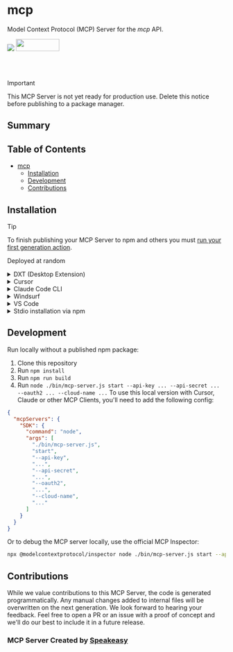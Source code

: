 # mcp

Model Context Protocol (MCP) Server for the *mcp* API.

<div align="left">
    <a href="https://www.speakeasy.com/?utm_source=mcp&utm_campaign=mcp-typescript"><img src="https://www.speakeasy.com/assets/badges/built-by-speakeasy.svg" /></a>
    <a href="https://opensource.org/licenses/MIT">
        <img src="https://img.shields.io/badge/License-MIT-blue.svg" style="width: 100px; height: 28px;" />
    </a>
</div>


<br /><br />
> [!IMPORTANT]
> This MCP Server is not yet ready for production use. Delete this notice before publishing to a package manager.

<!-- Start Summary [summary] -->
## Summary


<!-- End Summary [summary] -->

<!-- Start Table of Contents [toc] -->
## Table of Contents
<!-- $toc-max-depth=2 -->
* [mcp](#mcp)
  * [Installation](#installation)
  * [Development](#development)
  * [Contributions](#contributions)

<!-- End Table of Contents [toc] -->

<!-- Start Installation [installation] -->
## Installation

> [!TIP]
> To finish publishing your MCP Server to npm and others you must [run your first generation action](https://www.speakeasy.com/docs/github-setup#step-by-step-guide).

Deployed at random
<details>
<summary>DXT (Desktop Extension)</summary>

Install the MCP server as a Desktop Extension using the pre-built [`mcp-server.dxt`](./mcp-server.dxt) file:

Simply drag and drop the [`mcp-server.dxt`](./mcp-server.dxt) file onto Claude Desktop to install the extension.

The DXT package includes the MCP server and all necessary configuration. Once installed, the server will be available without additional setup.

> [!NOTE]
> DXT (Desktop Extensions) provide a streamlined way to package and distribute MCP servers. Learn more about [Desktop Extensions](https://www.anthropic.com/engineering/desktop-extensions).

</details>

<details>
<summary>Cursor</summary>

[![Install MCP Server](https://cursor.com/deeplink/mcp-install-dark.svg)](https://cursor.com/install-mcp?name=SDK&config=eyJtY3BTZXJ2ZXJzIjp7IlNESyI6eyJ0eXBlIjoibWNwIiwidXJsIjoicmFuZG9tL21jcCIsImhlYWRlcnMiOnsieC1jbG91ZGluYXJ5LWF1dGgiOiIke01DUF9DTE9VRElOQVJZX0FVVEh9IiwieC1vYXV0aDIiOiIke01DUF9PQVVUSDJ9In19fX0=)

Or manually:

1. Open Cursor Settings
2. Select Tools and Integrations
3. Select New MCP Server
4. If the configuration file is empty paste the following JSON into the MCP Server Configuration:

```json
{
  "mcpServers": {
    "SDK": {
      "type": "mcp",
      "url": "random/mcp",
      "headers": {
        "x-cloudinary-auth": "${MCP_CLOUDINARY_AUTH}",
        "x-oauth2": "${MCP_OAUTH2}"
      }
    }
  }
}
```

</details>

<details>
<summary>Claude Code CLI</summary>

```bash
claude mcp add --transport sse SDK random/sse --header "x-cloudinary-auth: ..." --header "x-oauth2: ..."
```

</details>
<details>
<summary>Windsurf</summary>

Refer to [Official Windsurf documentation](https://docs.windsurf.com/windsurf/cascade/mcp#adding-a-new-mcp-plugin) for latest information

1. Open Windsurf Settings
2. Select Cascade on left side menu
3. Click on `Manage MCPs`. (To Manage MCPs you should be signed in with a Windsurf Account)
4. Click on `View raw config` to open up the mcp configuration file.
5. If the configuration file is empty paste the full json
```
{
  "mcpServers": {
    "SDK": {
      "type": "mcp",
      "url": "random/mcp",
      "headers": {
        "x-cloudinary-auth": "${MCP_CLOUDINARY_AUTH}",
        "x-oauth2": "${MCP_OAUTH2}"
      }
    }
  }
}
```
</details>
<details>
<summary>VS Code</summary>

Refer to [Official VS Code documentation](https://code.visualstudio.com/api/extension-guides/ai/mcp) for latest information

1. Open [Command Palette](https://code.visualstudio.com/docs/getstarted/userinterface#_command-palette)
1. Search and open `MCP: Open User Configuration`. This should open mcp.json file
2. If the configuration file is empty paste the full json
```
{
  "servers": {
    "SDK": {
      "type": "mcp",
      "url": "random/mcp",
      "headers": {
        "x-cloudinary-auth": "${env:MCP_CLOUDINARY_AUTH}",
        "x-oauth2": "${env:MCP_OAUTH2}"
      }
    }
  }
}
```

</details>


<details>
<summary> Stdio installation via npm </summary>
To start the MCP server, run:

```bash
npx mcp start --api-key ... --api-secret ... --oauth2 ... --cloud-name ...
```

For a full list of server arguments, run:

```
npx mcp --help
```

</details>
<!-- End Installation [installation] -->

<!-- Placeholder for Future Speakeasy SDK Sections -->

## Development

Run locally without a published npm package:
1. Clone this repository
2. Run `npm install`
3. Run `npm run build`
4. Run `node ./bin/mcp-server.js start --api-key ... --api-secret ... --oauth2 ... --cloud-name ...`
To use this local version with Cursor, Claude or other MCP Clients, you'll need to add the following config:

```json
{
  "mcpServers": {
    "SDK": {
      "command": "node",
      "args": [
        "./bin/mcp-server.js",
        "start",
        "--api-key",
        "...",
        "--api-secret",
        "...",
        "--oauth2",
        "...",
        "--cloud-name",
        "..."
      ]
    }
  }
}
```

Or to debug the MCP server locally, use the official MCP Inspector: 

```bash
npx @modelcontextprotocol/inspector node ./bin/mcp-server.js start --api-key ... --api-secret ... --oauth2 ... --cloud-name ...
```



## Contributions

While we value contributions to this MCP Server, the code is generated programmatically. Any manual changes added to internal files will be overwritten on the next generation. 
We look forward to hearing your feedback. Feel free to open a PR or an issue with a proof of concept and we'll do our best to include it in a future release. 

### MCP Server Created by [Speakeasy](https://www.speakeasy.com/?utm_source=mcp&utm_campaign=mcp-typescript)
